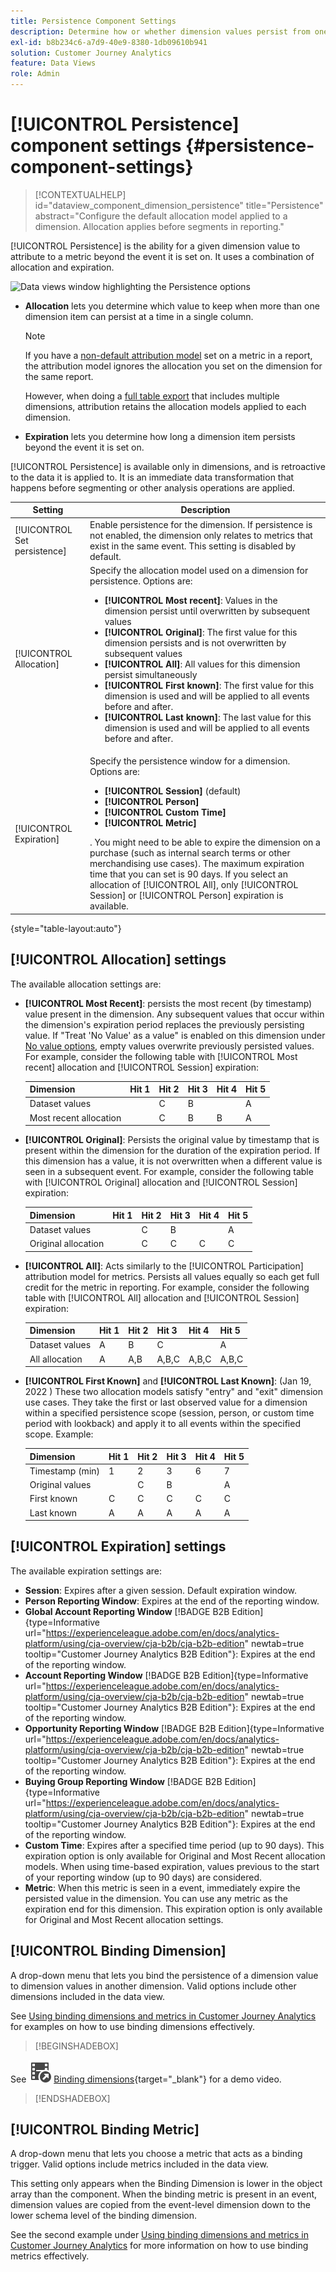 ```yaml
---
title: Persistence Component Settings
description: Determine how or whether dimension values persist from one event to the next.
exl-id: b8b234c6-a7d9-40e9-8380-1db09610b941
solution: Customer Journey Analytics
feature: Data Views
role: Admin
---
```


# [!UICONTROL Persistence] component settings {#persistence-component-settings}

<!-- markdownlint-disable MD034 -->

>[!CONTEXTUALHELP]
>id="dataview_component_dimension_persistence"
>title="Persistence"
>abstract="Configure the default allocation model applied to a dimension. Allocation applies before segments in reporting."

<!-- markdownlint-enable MD034 -->



[!UICONTROL Persistence] is the ability for a given dimension value to attribute to a metric beyond the event it is set on. It uses a combination of allocation and expiration.

![Data views window highlighting the Persistence options](../assets/persistence.png)

* **Allocation** lets you determine which value to keep when more than one dimension item can persist at a time in a single column.

  >[!NOTE]
  >
  >If you have a [non-default attribution model](/help/data-views/component-settings/attribution.md) set on a metric in a report, the attribution model ignores the allocation you set on the dimension for the same report.
  >
  >However, when doing a [full table export](/help/analysis-workspace/export/export-cloud.md) that includes multiple dimensions, attribution retains the allocation models applied to each dimension.

* **Expiration** lets you determine how long a dimension item persists beyond the event it is set on.

[!UICONTROL Persistence] is available only in dimensions, and is retroactive to the data it is applied to. It is an immediate data transformation that happens before segmenting or other analysis operations are applied.

| Setting | Description |
| --- | --- |
| [!UICONTROL Set persistence] | Enable persistence for the dimension. If persistence is not enabled, the dimension only relates to metrics that exist in the same event. This setting is disabled by default. |
| [!UICONTROL Allocation] | Specify the allocation model used on a dimension for persistence. Options are:<ul><li>**[!UICONTROL Most recent]**: Values in the dimension persist until overwritten by subsequent values</li><li> **[!UICONTROL Original]**: The first value for this dimension persists and is not overwritten by subsequent values</li><li>**[!UICONTROL All]**: All values for this dimension persist simultaneously</li><li>**[!UICONTROL First known]**: The first value for this dimension is used and will be applied to all events before and after.</li><li>**[!UICONTROL Last known]**: The last value for this dimension is used and will be applied to all events before and after.</li></ul> |
| [!UICONTROL Expiration] | Specify the persistence window for a dimension. Options are: <ul><li>**[!UICONTROL Session]** (default)</li><li>**[!UICONTROL Person]**</li><li>**[!UICONTROL Custom Time]**</li><li>**[!UICONTROL Metric]**</li></ul>. You might need to be able to expire the dimension on a purchase (such as internal search terms or other merchandising use cases). The maximum expiration time that you can set is 90 days. If you select an allocation of [!UICONTROL All], only [!UICONTROL Session] or [!UICONTROL Person] expiration is available. |

{style="table-layout:auto"}

## [!UICONTROL Allocation] settings

The available allocation settings are:

* **[!UICONTROL Most Recent]**: persists the most recent (by timestamp) value present in the dimension. Any subsequent values that occur within the dimension's expiration period replaces the previously persisting value. If "Treat 'No Value' as a value" is enabled on this dimension under [No value options](no-value-options.md), empty values overwrite previously persisted values. For example, consider the following table with [!UICONTROL Most recent] allocation and [!UICONTROL Session] expiration:

  | Dimension | Hit 1 | Hit 2 | Hit 3 | Hit 4 | Hit 5 |
  | --- | --- | --- | --- | --- | --- |
  | Dataset values |  | C | B |  | A |
  | Most recent allocation |  | C | B | B | A |

* **[!UICONTROL Original]**: Persists the original value by timestamp that is present within the dimension for the duration of the expiration period. If this dimension has a value, it is not overwritten when a different value is seen in a subsequent event. For example, consider the following table with [!UICONTROL Original] allocation and [!UICONTROL Session] expiration:

  | Dimension | Hit 1 | Hit 2 | Hit 3 | Hit 4 | Hit 5 |
  | --- | --- | --- | --- | --- | --- |
  | Dataset values |  | C | B |  | A |
  | Original allocation |  | C | C | C | C |

* **[!UICONTROL All]**: Acts similarly to the [!UICONTROL Participation] attribution model for metrics. Persists all values equally so each get full credit for the metric in reporting. For example, consider the following table with [!UICONTROL All] allocation and [!UICONTROL Session] expiration:

  | Dimension | Hit 1 | Hit 2 | Hit 3 | Hit 4 | Hit 5 |
  | --- | --- | --- | --- | --- | --- |
  | Dataset values | A | B | C |  | A |
  | All allocation | A | A,B | A,B,C | A,B,C | A,B,C |

* **[!UICONTROL First Known]** and **[!UICONTROL Last Known]**: (Jan 19, 2022 ) These two allocation models satisfy "entry" and "exit" dimension use cases. They take the first or last observed value for a dimension within a specified persistence scope (session, person, or custom time period with lookback) and apply it to all events within the specified scope. Example:

  | Dimension | Hit 1 | Hit 2 | Hit 3 | Hit 4 | Hit 5 |
  | --- | --- | --- | --- | --- | --- |
  | Timestamp (min) | 1 | 2 | 3 | 6 | 7 |
  | Original values |  | C | B |  | A |
  | First known | C | C | C | C | C |
  | Last known | A | A | A | A | A |


## [!UICONTROL Expiration] settings

The available expiration settings are:

* **Session**: Expires after a given session. Default expiration window.
* **Person Reporting Window**: Expires at the end of the reporting window.
* **Global Account Reporting Window** [!BADGE B2B Edition]{type=Informative url="https://experienceleague.adobe.com/en/docs/analytics-platform/using/cja-overview/cja-b2b/cja-b2b-edition" newtab=true tooltip="Customer Journey Analytics B2B Edition"}: Expires at the end of the reporting window.
* **Account Reporting Window** [!BADGE B2B Edition]{type=Informative url="https://experienceleague.adobe.com/en/docs/analytics-platform/using/cja-overview/cja-b2b/cja-b2b-edition" newtab=true tooltip="Customer Journey Analytics B2B Edition"}: Expires at the end of the reporting window.
* **Opportunity Reporting Window** [!BADGE B2B Edition]{type=Informative url="https://experienceleague.adobe.com/en/docs/analytics-platform/using/cja-overview/cja-b2b/cja-b2b-edition" newtab=true tooltip="Customer Journey Analytics B2B Edition"}: Expires at the end of the reporting window.
* **Buying Group Reporting Window** [!BADGE B2B Edition]{type=Informative url="https://experienceleague.adobe.com/en/docs/analytics-platform/using/cja-overview/cja-b2b/cja-b2b-edition" newtab=true tooltip="Customer Journey Analytics B2B Edition"}: Expires at the end of the reporting window.
* **Custom Time**: Expires after a specified time period (up to 90 days). This expiration option is only available for Original and Most Recent allocation models. When using time-based expiration, values previous to the start of your reporting window (up to 90 days) are considered.
* **Metric**: When this metric is seen in a event, immediately expire the persisted value in the dimension. You can use any metric as the expiration end for this dimension. This expiration option is only available for Original and Most Recent allocation settings.


## [!UICONTROL Binding Dimension]

A drop-down menu that lets you bind the persistence of a dimension value to dimension values in another dimension. Valid options include other dimensions included in the data view.

See [Using binding dimensions and metrics in Customer Journey Analytics](../../use-cases/data-views/binding-dimensions-metrics.md) for examples on how to use binding dimensions effectively.


>[!BEGINSHADEBOX]

See ![VideoCheckedOut](/help/assets/icons/VideoCheckedOut.svg) [Binding dimensions](https://video.tv.adobe.com/v/342694/?quality=12&learn=on){target="_blank"} for a demo video.

>[!ENDSHADEBOX]


## [!UICONTROL Binding Metric]

A drop-down menu that lets you choose a metric that acts as a binding trigger. Valid options include metrics included in the data view.

This setting only appears when the Binding Dimension is lower in the object array than the component. When the binding metric is present in an event, dimension values are copied from the event-level dimension down to the lower schema level of the binding dimension.

See the second example under [Using binding dimensions and metrics in Customer Journey Analytics](../../use-cases/data-views/binding-dimensions-metrics.md) for more information on how to use binding metrics effectively.
